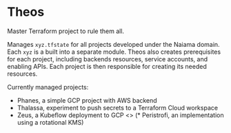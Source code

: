 # Theos

Master Terraform project to rule them all. 

Manages `xyz.tfstate` for all projects developed under the Naiama domain. Each `xyz` is a built into a separate module. Theos also creates prerequisites for each project, including backends resources, service accounts, and enabling APIs. Each project is then responsible for creating its needed resources.

Currently managed projects:
* Phanes, a simple GCP project with AWS backend
* Thalassa, experiment to push secrets to a Terraform Cloud workspace
* Zeus, a Kubeflow deployment to GCP
<> (* Peristrofi, an implementation using a rotational KMS)
